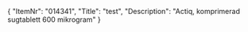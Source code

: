 {
  "ItemNr": "014341",
  "Title": "test",
  "Description": "Actiq, komprimerad sugtablett 600 mikrogram"
}